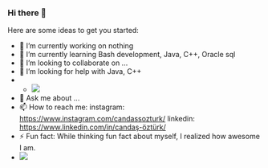 ### Hi there 👋

Here are some ideas to get you started:

- 🔭 I’m currently working on nothing
- 🌱 I’m currently learning Bash development, Java, C++, Oracle sql
- 👯 I’m looking to collaborate on ...
- 🤔 I’m looking for help with Java, C++
- - <img src="https://i.pinimg.com/736x/f2/e0/0d/f2e00d6a5ba5f0af246702946544b3e5.jpg" width="auto">
- 💬 Ask me about ...
- 📫 How to reach me: instagram: https://www.instagram.com/candassozturk/ linkedin: https://www.linkedin.com/in/candaş-öztürk/ 
- ⚡ Fun fact: While thinking fun fact about myself, I realized how awesome I am.
- <img src="https://c.tenor.com/Ff0VRngr3tgAAAAC/spongebob-nickelodeon.gif" width="auto">
